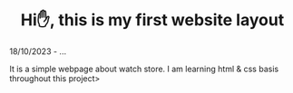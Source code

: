 <h1 align="center">Hi✋, this is my first website layout</h1>
<p>18/10/2023 - ...</p>
<p>It is a simple webpage about watch store. I am learning html & css basis throughout this project></p>
